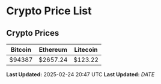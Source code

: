 # Crypto Price List

## Crypto Prices
| Bitcoin | Ethereum | Litecoin |
| ------- | -------- | -------- |
| $94387 | $2657.24 | $123.22 |
**Last Updated:** 2025-02-24 20:47 UTC
**Last Updated:** $DATE$
